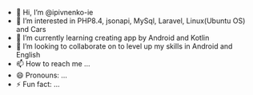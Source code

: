 - 👋 Hi, I’m @ipivnenko-ie
- 👀 I’m interested in PHP8.4, jsonapi, MySql, Laravel, Linux(Ubuntu OS) and Cars
- 🌱 I’m currently learning creating app by Android and Kotlin
- 💞️ I’m looking to collaborate on to level up my skills in Android and English
- 📫 How to reach me ...
- 😄 Pronouns: ...
- ⚡ Fun fact: ...

<!---
ipivnenko-ie/Igor Pivnenko is a ✨ special ✨ repository because its `README.md` (this file) appears on your GitHub profile.
You can click the Preview link to take a look at your changes.
--->
